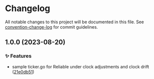 # Changelog

All notable changes to this project will be documented in this file. See [convention-change-log](https://github.com/convention-change/convention-change-log) for commit guidelines.

## 1.0.0 (2023-08-20)

### ✨ Features

* sample ticker.go for Reliable under clock adjustments and clock drift ([21e0db51](https://github.com/sinlov-go/go-sticker/commit/21e0db5116930b62f36f95ac3118bf4aac68912a))
